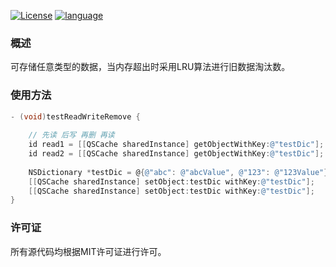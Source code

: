 [![License](https://img.shields.io/badge/license-MIT-blue.svg)](LICENSE) [![language](https://img.shields.io/badge/language-objective--c-green.svg)](1) 

### 概述
可存储任意类型的数据，当内存超出时采用LRU算法进行旧数据淘汰数。

### 使用方法
```Objective-C
- (void)testReadWriteRemove {
    
    // 先读 后写 再删 再读
    id read1 = [[QSCache sharedInstance] getObjectWithKey:@"testDic"];
    id read2 = [[QSCache sharedInstance] getObjectWithKey:@"testDic"];
    
    NSDictionary *testDic = @{@"abc": @"abcValue", @"123": @"123Value"};
    [[QSCache sharedInstance] setObject:testDic withKey:@"testDic"];
    [[QSCache sharedInstance] setObject:testDic withKey:@"testDic"];
}
```

### 许可证
所有源代码均根据MIT许可证进行许可。